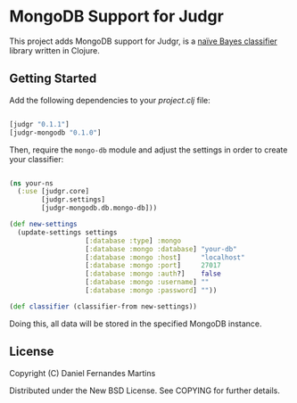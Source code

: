 # MongoDB Support for Judgr

This project adds MongoDB support for Judgr, is a
[naïve Bayes classifier](http://en.wikipedia.org/wiki/Naive_Bayes_classifier)
library written in Clojure.

## Getting Started

Add the following dependencies to your _project.clj_ file:

````clojure

[judgr "0.1.1"]
[judgr-mongodb "0.1.0"]
````

Then, require the `mongo-db` module and adjust the settings in order
to create your classifier:

````clojure

(ns your-ns
  (:use [judgr.core]
        [judgr.settings]
        [judgr-mongodb.db.mongo-db]))

(def new-settings
  (update-settings settings
                   [:database :type] :mongo
                   [:database :mongo :database] "your-db"
                   [:database :mongo :host]     "localhost"
                   [:database :mongo :port]     27017
                   [:database :mongo :auth?]    false
                   [:database :mongo :username] ""
                   [:database :mongo :password] ""))

(def classifier (classifier-from new-settings))

````

Doing this, all data will be stored in the specified MongoDB instance.

## License

Copyright (C) Daniel Fernandes Martins

Distributed under the New BSD License. See COPYING for further details.
